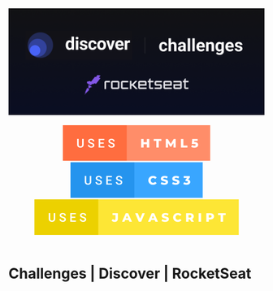 <div align="center">
	<img src="repository-assets/banner.png">
</div>
<br>
<div class="badges" align="center">
	<img src="repository-assets/badge-uses-html5.svg" style="margin: 0 5px">
	<img src="repository-assets/badge-uses-css3.svg" style="margin: 0 5px">
	<img src="repository-assets/badge-uses-javascript.svg" style="margin: 0 5px">
</div>
<br>

# Challenges | Discover | RocketSeat
